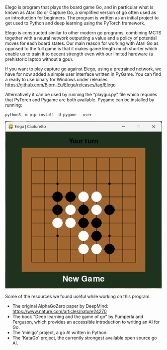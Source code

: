 Elego is program that plays the board game Go, and in particular what is known as Atari Go or Capture Go, a simplified version of go often used as an introduction for beginners. The program is written as an initial project to get used to Python and deep learning using the PyTorch framework. 

Elego is constructed similar to other modern go programs, combining MCTS together with a neural network outputting a value and a policy of potential moves for each board states. Our main reason for working with Atari Go as opposed to the full game is that it makes game length much shorter which enable us to train it to decent strength even with our limited hardware (a prehistoric laptop without a gpu).

If you want to play capture go against Elego, using a pretrained network, we have for now added a simple user interface written in PyGame. 
You can find a ready to use binary for Windows under releases: https://github.com/Bjorn-Eu/Elego/releases/tag/Elego

Alternatively it can be used by running the "playgui.py" file which requires that PyTorch and Pygame are both available. 
Pygame can be installed by running:
```
python3 -m pip install -U pygame --user
```
![Elego](https://github.com/Bjorn-Eu/Elego/blob/main/Elego.png)

Some of the resources we found useful while working on this program:
- The original AlphaGoZero paper by DeepMind: https://www.nature.com/articles/nature24270
- The book "Deep learning and the game of go" by Pumperla and Ferguson, which provides an accessible introduction to writing an AI for Go.
- The 'minigo' project, a go AI written in Python. 
- The 'KataGo' project, the currently strongest available open source go AI.

